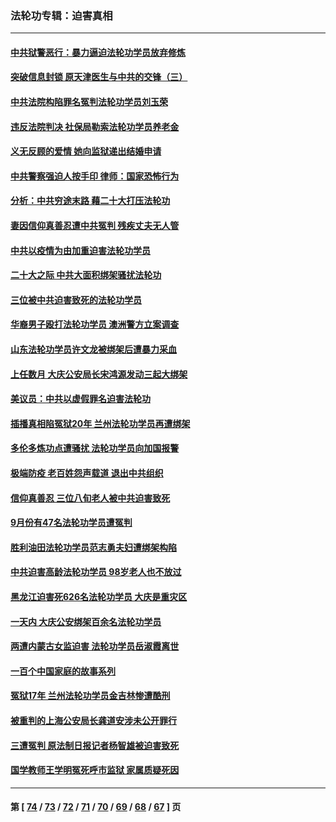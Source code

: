### 法轮功专辑：迫害真相
---
#### [中共狱警恶行：暴力逼迫法轮功学员放弃修炼](../../pages/nf4379/n13851207.md?10270430) 
#### [突破信息封锁 原天津医生与中共的交锋（三）](../../pages/nf4379/n13849718.md?10270430) 
#### [中共法院构陷罪名冤判法轮功学员刘玉荣](../../pages/nf4379/n13850139.md?10270430) 
#### [违反法院判决 社保局勒索法轮功学员养老金](../../pages/nf4379/n13847343.md?10270430) 
#### [义无反顾的爱情 她向监狱递出结婚申请](../../pages/nf4379/n13849716.md?10270430) 
#### [中共警察强迫人按手印 律师：国家恐怖行为](../../pages/nf4379/n13848797.md?10270430) 
#### [分析：中共穷途末路 藉二十大打压法轮功](../../pages/nf4379/n13847577.md?10270430) 
#### [妻因信仰真善忍遭中共冤判 残疾丈夫无人管](../../pages/nf4379/n13844598.md?10270430) 
#### [中共以疫情为由加重迫害法轮功学员](../../pages/nf4379/n13845591.md?10270430) 
#### [二十大之际 中共大面积绑架骚扰法轮功](../../pages/nf4379/n13846381.md?10270430) 
#### [三位被中共迫害致死的法轮功学员](../../pages/nf4379/n13843974.md?10270430) 
#### [华裔男子殴打法轮功学员 澳洲警方立案调查](../../pages/nf4379/n13843606.md?10270430) 
#### [山东法轮功学员许文龙被绑架后遭暴力采血](../../pages/nf4379/n13842524.md?10270430) 
#### [上任数月 大庆公安局长宋鸿源发动三起大绑架](../../pages/nf4379/n13841775.md?10270430) 
#### [美议员：中共以虚假罪名迫害法轮功](../../pages/nf4379/n13841083.md?10270430) 
#### [插播真相陷冤狱20年 兰州法轮功学员再遭绑架](../../pages/nf4379/n13840946.md?10270430) 
#### [多伦多炼功点遭骚扰 法轮功学员向加国报警](../../pages/nf4379/n13840401.md?10270430) 
#### [极端防疫 老百姓怨声载道 退出中共组织](../../pages/nf4379/n13840058.md?10270430) 
#### [信仰真善忍 三位八旬老人被中共迫害致死](../../pages/nf4379/n13838655.md?10270430) 
#### [9月份有47名法轮功学员遭冤判](../../pages/nf4379/n13839495.md?10270430) 
#### [胜利油田法轮功学员范志勇夫妇遭绑架构陷](../../pages/nf4379/n13838044.md?10270430) 
#### [中共迫害高龄法轮功学员 98岁老人也不放过](../../pages/nf4379/n13836765.md?10270430) 
#### [黑龙江迫害死626名法轮功学员 大庆是重灾区](../../pages/nf4379/n13836247.md?10270430) 
#### [一天内 大庆公安绑架百余名法轮功学员](../../pages/nf4379/n13835359.md?10270430) 
#### [两遭内蒙古女监迫害 法轮功学员岳淑霞离世](../../pages/nf4379/n13834576.md?10270430) 
#### [一百个中国家庭的故事系列](../../pages/nf4379/n13833308.md?10270430) 
#### [冤狱17年 兰州法轮功学员金吉林惨遭酷刑](../../pages/nf4379/n13832422.md?10270430) 
#### [被重判的上海公安局长龚道安涉未公开罪行](../../pages/nf4379/n13831922.md?10270430) 
#### [三遭冤判 原法制日报记者杨智雄被迫害致死](../../pages/nf4379/n13830419.md?10270430) 
#### [国学教师王学明冤死呼市监狱 家属质疑死因](../../pages/nf4379/n13831866.md?10270430) 

---
#### 第 [ [74](./74.md?10270430) / [73](./73.md?10270430) / [72](./72.md?10270430) / [71](./71.md?10270430) / [70](./70.md?10270430) / [69](./69.md?10270430) / [68](./68.md?10270430) / [67](./67.md?10270430) ] 页
